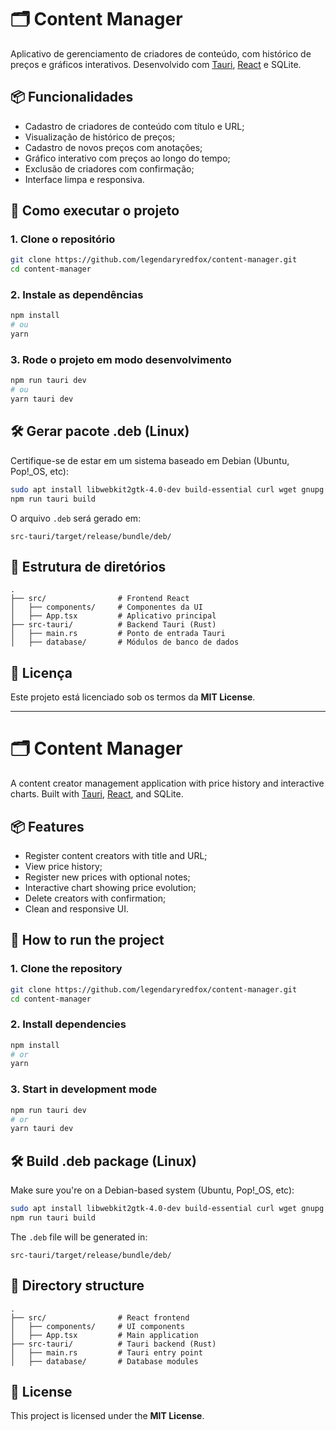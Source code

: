 
# 🗂️ Content Manager

Aplicativo de gerenciamento de criadores de conteúdo, com histórico de preços e gráficos interativos. Desenvolvido com [Tauri](https://tauri.app/), [React](https://reactjs.org/) e SQLite.

## 📦 Funcionalidades

- Cadastro de criadores de conteúdo com título e URL;
- Visualização de histórico de preços;
- Cadastro de novos preços com anotações;
- Gráfico interativo com preços ao longo do tempo;
- Exclusão de criadores com confirmação;
- Interface limpa e responsiva.

## 🚀 Como executar o projeto

### 1. Clone o repositório

```bash
git clone https://github.com/legendaryredfox/content-manager.git
cd content-manager
```

### 2. Instale as dependências

```bash
npm install
# ou
yarn
```

### 3. Rode o projeto em modo desenvolvimento

```bash
npm run tauri dev
# ou
yarn tauri dev
```

## 🛠️ Gerar pacote .deb (Linux)

Certifique-se de estar em um sistema baseado em Debian (Ubuntu, Pop!_OS, etc):

```bash
sudo apt install libwebkit2gtk-4.0-dev build-essential curl wget gnupg squashfs-tools libssl-dev libgtk-3-dev
npm run tauri build
```

O arquivo `.deb` será gerado em:

```
src-tauri/target/release/bundle/deb/
```

## 📁 Estrutura de diretórios

```
.
├── src/                # Frontend React
│   ├── components/     # Componentes da UI
│   ├── App.tsx         # Aplicativo principal
├── src-tauri/          # Backend Tauri (Rust)
│   ├── main.rs         # Ponto de entrada Tauri
│   ├── database/       # Módulos de banco de dados
```

## 📃 Licença

Este projeto está licenciado sob os termos da **MIT License**.


---


# 🗂️ Content Manager

A content creator management application with price history and interactive charts. Built with [Tauri](https://tauri.app/), [React](https://reactjs.org/), and SQLite.

## 📦 Features

- Register content creators with title and URL;
- View price history;
- Register new prices with optional notes;
- Interactive chart showing price evolution;
- Delete creators with confirmation;
- Clean and responsive UI.

## 🚀 How to run the project

### 1. Clone the repository

```bash
git clone https://github.com/legendaryredfox/content-manager.git
cd content-manager
```

### 2. Install dependencies

```bash
npm install
# or
yarn
```

### 3. Start in development mode

```bash
npm run tauri dev
# or
yarn tauri dev
```

## 🛠️ Build .deb package (Linux)

Make sure you're on a Debian-based system (Ubuntu, Pop!_OS, etc):

```bash
sudo apt install libwebkit2gtk-4.0-dev build-essential curl wget gnupg squashfs-tools libssl-dev libgtk-3-dev
npm run tauri build
```

The `.deb` file will be generated in:

```
src-tauri/target/release/bundle/deb/
```

## 📁 Directory structure

```
.
├── src/                # React frontend
│   ├── components/     # UI components
│   ├── App.tsx         # Main application
├── src-tauri/          # Tauri backend (Rust)
│   ├── main.rs         # Tauri entry point
│   ├── database/       # Database modules
```

## 📃 License

This project is licensed under the **MIT License**.
